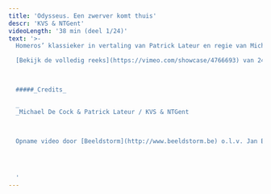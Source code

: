 ```yaml
---
title: 'Odysseus. Een zwerver komt thuis'
descr: 'KVS & NTGent'
videoLength: '38 min (deel 1/24)'
text: '>-
  Homeros’ klassieker in vertaling van Patrick Lateur en regie van Michael De Cock. Oercanon dus, maar genadeloos actueel.  Het verhaal van een zwerver op drift, die na een veel te lange oorlog de veel te lange weg naar huis zoekt. Vrouwen, eilanden, zee en de inmenging van een weerbarstige god belemmeren zijn weg. Thuis wacht hem het ultieme gevecht om weer vader, vorst en echtgenoot te worden.Het theateravontuur in 24 zangen door een resem topacteurs.

  [Bekijk de volledig reeks](https://vimeo.com/showcase/4766693) van 24 zangen

  ‍

  #####_Credits_

  _‍
  _Michael De Cock & Patrick Lateur / KVS & NTGent

  ‍

  Opname video door [Beeldstorm](http://www.beeldstorm.be) o.l.v. Jan Bosteels  

  
  

  ‍'
---
```

